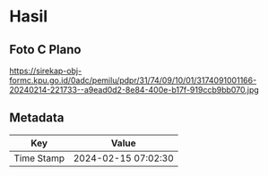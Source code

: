 # Hasil

## Foto C Plano

https://sirekap-obj-formc.kpu.go.id/0adc/pemilu/pdpr/31/74/09/10/01/3174091001166-20240214-221733--a9ead0d2-8e84-400e-b17f-919ccb9bb070.jpg


## Metadata

| Key        | Value               |
| ---------- | ------------------- |
| Time Stamp | 2024-02-15 07:02:30 |



